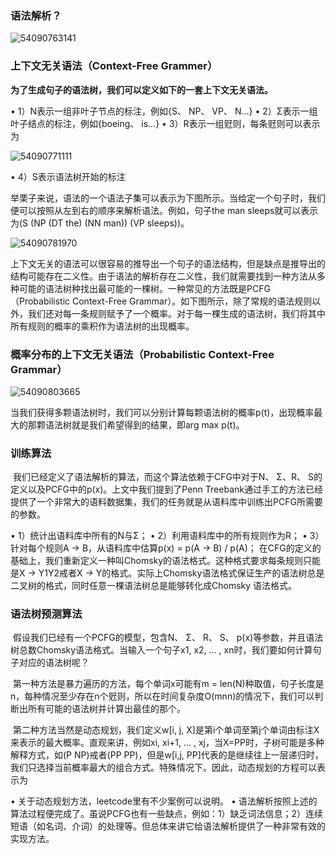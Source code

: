 ### 语法解析？

![54090763141](C:\Users\45563\Desktop\temp\1540907631419.png)







### 上下文无关语法（Context-Free Grammer）

**为了生成句子的语法树，我们可以定义如下的一套上下文无关语法。**

• 1）N表示一组非叶子节点的标注，例如{S、 NP、 VP、 N...}
• 2）Σ表示一组叶子结点的标注，例如{boeing、 is...}
• 3）R表示一组觃则，每条觃则可以表示为

![54090771111](C:\Users\45563\Desktop\temp\1540907711110.png)

• 4）S表示语法树开始的标注

​	举栗子来说，语法的一个语法子集可以表示为下图所示。当给定一个句子时，我们便可以按照从左到右的顺序来解析语法。例如，句子the man sleeps就可以表示为(S (NP (DT the) (NN man)) (VP sleeps))。 

![54090781970](C:\Users\45563\Desktop\temp\1540907819707.png)

​	上下文无关的语法可以很容易的推导出一个句子的语法结构，但是缺点是推导出的结构可能存在二义性。由于语法的解析存在二义性，我们就需要找到一种方法从多种可能的语法树种找出最可能的一棵树。一种常见的方法既是PCFG （Probabilistic Context-Free Grammar）。如下图所示，除了常规的语法规则以外，我们还对每一条规则赋予了一个概率。对于每一棵生成的语法树，我们将其中所有规则的概率的乘积作为语法树的出现概率。 

### 概率分布的上下文无关语法（Probabilistic Context-Free Grammar） 

![54090803665](C:\Users\45563\Desktop\temp\1540908036657.png)

​	当我们获得多颗语法树时，我们可以分别计算每颗语法树的概率p(t)，出现概率最大的那颗语法树就是我们希望得到的结果，即arg max p(t)。 

### **训练算法**

​	我们已经定义了语法解析的算法，而这个算法依赖于CFG中对于N、 Σ、R、 S的定义以及PCFG中的p(x)。上文中我们提到了Penn Treebank通过手工的方法已经提供了一个非常大的语料数据集，我们的任务就是从语料库中训练出PCFG所需要的参数。

• 1）统计出语料库中所有的N与Σ；
• 2）利用语料库中的所有规则作为R；
• 3）针对每个规则A -> B，从语料库中估算p(x) = p(A -> B) / p(A)；
	在CFG的定义的基础上，我们重新定义一种叫Chomsky的语法格式。这种格式要求每条规则只能是X -> Y1Y2戒者X -> Y的格式。实际上Chomsky语法格式保证生产的语法树总是二叉树的格式，同时任意一棵语法树总是能够转化成Chomsky 语法格式。

### 语法树预测算法

​	假设我们已经有一个PCFG的模型，包含N、 Σ、 R、 S、 p(x)等参数，并且语法树总数Chomsky语法格式。当输入一个句子x1, x2, ... , xn时，我们要如何计算句子对应的语法树呢？

​	第一种方法是暴力遍历的方法，每个单词x可能有m = len(N)种取值，句子长度是n，每种情况至少存在n个觃则，所以在时间复杂度O(mnn)的情况下，我们可以判断出所有可能的语法树并计算出最佳的那个。 

​	第二种方法当然是动态规划，我们定义w[i, j, X]是第i个单词至第j个单词由标注X来表示的最大概率。直观来讲，例如xi, xi+1, ... , xj，当X=PP时，子树可能是多种解释方式，如(P NP)戒者(PP PP)，但是w[i,j, PP]代表的是继续往上一层递归时，我们只选择当前概率最大的组合方式。特殊情况下。因此，动态规划的方程可以表示为



• 关于动态规划方法，leetcode里有不少案例可以说明。
• 语法解析按照上述的算法过程便完成了。虽说PCFG也有一些缺点，例如：1）缺乏词法信息；2）连续短语（如名词、介词）的处理等。但总体来讲它给语法解析提供了一种非常有效的实现方法。 





